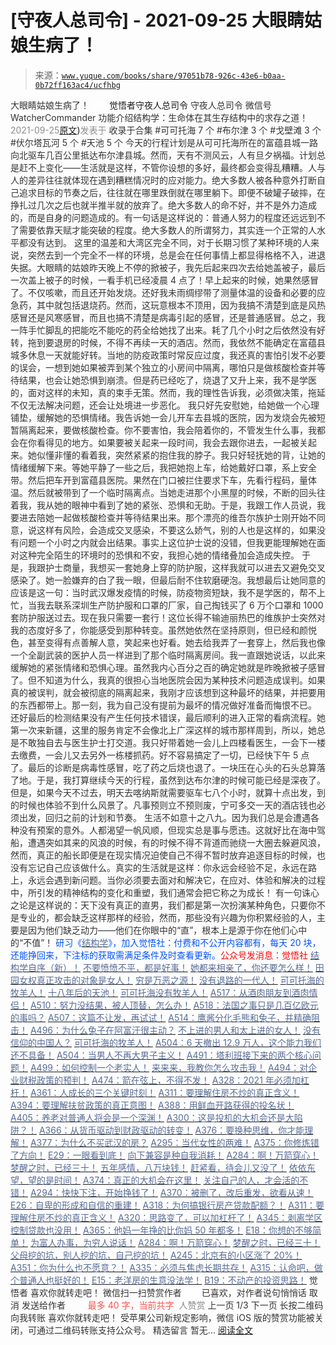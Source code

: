 # [守夜人总司令] - 2021-09-25 大眼睛姑娘生病了！

> 来源：[`www.yuque.com/books/share/97051b78-926c-43e6-b0aa-0b72ff163ac4/ucfhbg`](https://www.yuque.com/books/share/97051b78-926c-43e6-b0aa-0b72ff163ac4/ucfhbg)

<ne-p id="520f42f3293818f927861ebbd5b15da4_p_0" data-lake-id="520f42f3293818f927861ebbd5b15da4_p_0"><ne-text id="u8375f5f0" style="color: rgb(51, 51, 51);">大眼睛姑娘生病了！</ne-text></ne-p> <ne-p id="31f9392146d505ca0e790b45c76a3ea5" data-lake-id="31f9392146d505ca0e790b45c76a3ea5"><ne-text id="ud1f100ef" ne-fontsize="12" style="color: rgb(255, 255, 255);">原创</ne-text><ne-text id="u65a6aeb6" ne-fontsize="14">觉悟者</ne-text><ne-text id="u3d50bb7b" ne-fontsize="14">守夜人总司令</ne-text></ne-p> <ne-p id="f410fb81e1af9a2e376e489ac5a192a6" data-lake-id="f410fb81e1af9a2e376e489ac5a192a6"><ne-text id="uba84da5b" ne-fontsize="14" ne-bold="true" style="color: rgb(51, 51, 51);">守夜人总司令</ne-text></ne-p> <ne-p id="3581afd4ab6abddd634dfbac1b8fc2be" data-lake-id="3581afd4ab6abddd634dfbac1b8fc2be"><ne-text id="udb8626ea" ne-fontsize="14" style="color: rgb(51, 51, 51);">微信号</ne-text><ne-text id="u0703ecd6" ne-fontsize="14" style="color: rgb(51, 51, 51);">WatcherCommander</ne-text></ne-p> <ne-p id="227a7f90c081174729894c5b09a479e1" data-lake-id="227a7f90c081174729894c5b09a479e1"><ne-text id="u7a4beb56" ne-fontsize="14" style="color: rgb(51, 51, 51);">功能介绍</ne-text><ne-text id="u821fd15c" ne-fontsize="14" style="color: rgb(51, 51, 51);">结构学：生命体在其生存结构中的求存之道！</ne-text></ne-p> <ne-p id="30828c07dc0c3f432f6f98add3ef1ad6" data-lake-id="30828c07dc0c3f432f6f98add3ef1ad6"><ne-text id="u922346bb" style="color: rgb(140, 140, 140);">2021-09-25</ne-text>[<ne-text id="ua0e429e5" ne-fontsize="14">原文</ne-text>](https://mp.weixin.qq.com/s?__biz=MzAxNDk1NjI2Mw==&mid=2247487277&idx=1&sn=a93743faaef5fa3bc59ecc0b2e327fe4&chksm=9b8a2ca5acfda5b3c13c04b86c5038612d36a3bad248a16bbcdfbff94b25a35d3778b7e47163#rd))<ne-text id="u012bed69" ne-fontsize="14" style="color: rgb(140, 140, 140);">发表于</ne-text></ne-p> <ne-p id="f499a4ac5e0ff7a5a1f75c741370e5ba" data-lake-id="f499a4ac5e0ff7a5a1f75c741370e5ba"><ne-text id="u621d0280" style="color: rgb(51, 51, 51);">收录于合集</ne-text></ne-p> <ne-p id="30767b828f339f005b20d28cf8e3d632" data-lake-id="30767b828f339f005b20d28cf8e3d632"><ne-text id="u5f41a310" style="color: rgb(51, 51, 51);">#可可托海 7 个</ne-text></ne-p> <ne-p id="ce9afdaca3b6f9c685f5e0554c586537" data-lake-id="ce9afdaca3b6f9c685f5e0554c586537"><ne-text id="u49a41a8f" style="color: rgb(51, 51, 51);">#布尔津 3 个</ne-text></ne-p> <ne-p id="f002db0cbc26d425a6fe8853404f8a6e" data-lake-id="f002db0cbc26d425a6fe8853404f8a6e"><ne-text id="u9e2bfb24" style="color: rgb(51, 51, 51);">#戈壁滩 3 个</ne-text></ne-p> <ne-p id="122125e4c223cd831f115e66e1decae7" data-lake-id="122125e4c223cd831f115e66e1decae7"><ne-text id="u3bb9f9f8" style="color: rgb(51, 51, 51);">#伏尔塔瓦河 5 个</ne-text></ne-p> <ne-p id="46ea05baa8381a59a6d4d2559599e07b" data-lake-id="46ea05baa8381a59a6d4d2559599e07b"><ne-text id="udebee616" style="color: rgb(51, 51, 51);">#天池 5 个</ne-text></ne-p> <ne-p id="a49809968bcc580d9642f30497efda33" data-lake-id="a49809968bcc580d9642f30497efda33"><ne-text id="uf08cbd53" style="color: rgb(51, 51, 51);">今天的行程计划是从可可托海所在的富蕴县城一路向北驱车几百公里抵达布尔津县城。然而，天有不测风云，人有旦夕祸福。计划总是赶不上变化——生活就是这样，不管你设想的多好，最终都会变得乱糟糟。人与人的差异往往就体现在遇到糟糕情况时的应对能力。绝大多数人被各种意外打断自己追求目标的节奏之后，往往就在哪里跌倒就在哪里躺下。即便不破罐子破摔，在挣扎过几次之后也就半推半就的放弃了。绝大多数人的命不好，并不是外力造成的，而是自身的问题造成的。有一句话是这样说的：普通人努力的程度还远远到不了需要依靠天赋才能突破的程度。绝大多数人的所谓努力，其实连一个正常的人水平都没有达到。</ne-text></ne-p> <ne-p id="307cf219a26c503ae37e896c593aae89" data-lake-id="307cf219a26c503ae37e896c593aae89"><ne-text id="uba325bb2" style="color: rgb(51, 51, 51);">这里的温差和大湾区完全不同，对于长期习惯了某种环境的人来说，突然去到一个完全不一样的环境，总是会在任何事情上都显得格格不入，进退失据。大眼睛的姑娘昨天晚上不停的掀被子，我先后起来四次去给她盖被子，最后一次盖上被子的时候，一看手机已经凌晨 4 点了！早上起来的时候，她果然感冒了。不仅咳嗽，而且还开始发烧。还好我未雨绸缪带了测量体温的设备和必要的应急药，其中就包括退烧药。然而，这玩意根本不顶用，因为我搞不清楚到底是风热感冒还是风寒感冒，而且也搞不清楚是病毒引起的感冒，还是普通感冒。总之，我一阵手忙脚乱的把能吃不能吃的药全给她找了出来。耗了几个小时之后依然没有好转，拖到要退房的时候，不得不再续一天的酒店。然而，我依然不能确定在富蕴县城多休息一天就能好转。当地的防疫政策时常反应过度，我还真的害怕引发不必要的误会，一想到她如果被弄到某个独立的小房间中隔离，哪怕只是做核酸检查并等待结果，也会让她恐惧到崩溃。但是药已经吃了，烧退了又升上来，我不是学医的，面对这样的未知，真的束手无策。然而，我的理性告诉我，必须做决策，拖延不仅无法解决问题，还会让处境进一步恶化。</ne-text></ne-p> <ne-p id="036a499ab7bdb059e5ce1ce65610dd17" data-lake-id="036a499ab7bdb059e5ce1ce65610dd17"><ne-text id="u9f5f011b" style="color: rgb(51, 51, 51);">我只好先安慰她，给她做一个心理铺垫，缓解她的恐惧情绪。我告诉她一会儿开车去县城的医院，因为发烧会先被短暂隔离起来，要做核酸检查。你不要害怕，我会陪着你的，不管发生什么事，我都会在你看得见的地方。如果要被关起来一段时间，我会去跟你进去，一起被关起来。她似懂非懂的看着我，突然紧紧的抱住我的脖子。我只好轻抚她的背，让她的情绪缓解下来。等她平静了一些之后，我把她抱上车，给她戴好口罩，系上安全带。然后把车开到富蕴县医院。果然在门口被拦住要求下车，先看行程码，量体温。然后就被带到了一个临时隔离点。当她走进那个小黑屋的时候，不断的回头往着我，我从她的眼神中看到了她的紧张、恐惧和无助。于是，我跟工作人员说，我要进去陪她一起做核酸检查并等待结果出来。那个漂亮的维吾尔族护士刚开始不同意，说这样有风险，会造成交叉感染，不要这么娇气，别的人也是这样的，如果没有问题一个小时之内就会出结果。事实上这位护士说的没错，但我更能理解她在面对这种完全陌生的环境时的恐惧和不安，我担心她的情绪叠加会造成失控。</ne-text></ne-p> <ne-p id="8351563b9d50c4eab56c07d8bee3b4f4" data-lake-id="8351563b9d50c4eab56c07d8bee3b4f4"><ne-text id="u0e27bdb1" style="color: rgb(51, 51, 51);">于是，我跟护士商量，我想买一套她身上穿的防护服，这样我就可以进去又避免交叉感染了。她一脸嫌弃的白了我一眼，但最后耐不住软磨硬泡。我想最后让她同意的应该是这一句：当时武汉爆发疫情的时候，防疫物资短缺，我不是学医的，帮不上忙，当我去联系深圳生产防护服和口罩的厂家，自己掏钱买了 6 万个口罩和 1000 套防护服送过去。现在我只需要一套行！这位长得不输迪丽热巴的维族护士突然对我的态度好多了，你能感受到那种转变。虽然她依然在坚持原则，但已经和颜悦色，甚至变得有点善解人意，笑起来也好看。她去给我弄了一套穿上，然后我也像一个全副武装的医护人员一样进到了那个临时隔离房间。我一直跟她说话，以此来缓解她的紧张情绪和恐惧心理。虽然我内心百分之百的确定她就是昨晚掀被子感冒了。但不知道为什么，我真的很担心当地医院会因为某种技术问题造成误判。如果真的被误判，就会被彻底的隔离起来，我刚才应该想到这种最坏的结果，并把要用的东西都带上。那一刻，我为自己没有提前为最坏的情况做好准备而悔恨不已。</ne-text></ne-p> <ne-p id="cec6e31d40a50b620c81a9caabbdf802" data-lake-id="cec6e31d40a50b620c81a9caabbdf802"><ne-text id="uf318e082" style="color: rgb(51, 51, 51);">还好最后的检测结果没有产生任何技术错误，最后顺利的进入正常的看病流程。她第一次来新疆，这里的服务肯定不会像北上广深这样的城市那样周到，所以，她总是不敢独自去与医生护士打交道。我只好带着她一会儿上四楼看医生，一会下一楼去缴费，一会儿又去另外一栋楼抓药。好不容易搞定了一切，已经快下午 5 点了。最后的诊断是病毒性感冒，吃了药之后烧也退了。一块压在心头的石头总算落了地。于是，我打算继续今天的行程，虽然到达布尔津的时候可能已经是深夜了。但是，如果今天不过去，明天去喀纳斯就需要驱车七八个小时，就算十点出发，到的时候也体验不到什么风景了。凡事预则立不预则废，宁可多交一天的酒店钱也必须出发，回归之前的计划和节奏。</ne-text></ne-p> <ne-p id="9bcb24d3fbb9237a5f13c8561cad58cb" data-lake-id="9bcb24d3fbb9237a5f13c8561cad58cb"><ne-text id="u9c01cd71" style="color: rgb(51, 51, 51);">生活不如意十之八九。因为我们总是会遭遇各种没有预案的意外。人都渴望一帆风顺，但现实总是事与愿违。这就好比在海中驾船，遭遇突如其来的风浪的时候，有的时候不得不背道而驰绕一大圈去躲避风浪，然而，真正的船长即便是在现实情况迫使自己不得不暂时放弃追逐目标的时候，也没有忘记自己应该做什么。真实的生活就是这样：你永远会经验不足，永远在路上，永远会遇到新问题。当你必须要去面对和解决它，在应对、体验和解决的过程中，所引发的精神结构的变化和重塑，我们通常会把它称之为成长！</ne-text></ne-p> <ne-p id="d60cce81eb258e12255075e367293dea" data-lake-id="d60cce81eb258e12255075e367293dea"><ne-text id="u4c75f7b1" style="color: rgb(51, 51, 51);">有一句诛心之论是这样说的：天下没有真正的直男，我们都是第一次扮演某种角色，只要你不是专业的，都会缺乏这样那样的经验，然而，那些没有兴趣为你积累经验的人，主要是因为他们缺乏动力——他们在你眼中的“直”，根本上是源于你在他们心中的“不值”！</ne-text></ne-p> <ne-p id="17672f55dbb232a87b5ab839103956b3" data-lake-id="17672f55dbb232a87b5ab839103956b3"><ne-text id="u5442ace1" ne-bold="true" style="color: rgb(0, 82, 255);">研习《</ne-text>[<ne-text id="uf29f83c3" ne-bold="true" style="color: rgb(87, 107, 149);">结构学</ne-text>](https://mp.weixin.qq.com/mp/appmsgalbum?action=getalbum&album_id=1318317199878225920&__biz=MzAxNDk1NjI2Mw==#wechat_redirect)<ne-text id="u8755b687" ne-bold="true" style="color: rgb(0, 82, 255);">》，加入觉悟社：付费和不公开内容都有，每天 20 块，还能挣回来，下注标的获取需满足条件及时查看更新。</ne-text><ne-text id="u7841e177" ne-bold="true" style="color: rgb(255, 0, 0);">公众号发消息：觉悟社</ne-text></ne-p>  <ne-p id="4e3eded8afe62d486db9a398715d6f85" data-lake-id="4e3eded8afe62d486db9a398715d6f85"><ne-card data-card-name="image" data-card-type="inline" id="gsghf" data-event-boundary="card" style="color: rgb(51, 51, 51);"><ne-p id="efd1a435d0080374c49ad21de0119762" data-lake-id="efd1a435d0080374c49ad21de0119762">[<ne-text id="u3f548d40" ne-bold="true" style="color: rgb(87, 107, 149);">结构学自序（新）！</ne-text>](http://mp.weixin.qq.com/s?__biz=MzIzMDYwOTM0Mg==&mid=2247485283&idx=1&sn=aa2b8554b8e5040f8f959636feaa06a3&chksm=e8b19fb2dfc616a430aa381b8da0815311244e694a69809cd92d0602ac34cfe5f1f419b3745e&scene=21#wechat_redirect)</ne-p> <ne-p id="2662fda0886303b8fbc3be9849656c9a" data-lake-id="2662fda0886303b8fbc3be9849656c9a">[<ne-text id="u3131cde7" ne-bold="true" style="color: rgb(87, 107, 149);">不要愤愤不平，都是好事！</ne-text>](http://mp.weixin.qq.com/s?__biz=MzAxNDk1NjI2Mw==&mid=2247487130&idx=1&sn=b21138d85455f5692aaf039038c78342&chksm=9b8a2d12acfda404a2b67fe4d446ee0f2805ad64a8b8004902934600fd731191e140df6ac19a&scene=21#wechat_redirect)</ne-p> <ne-p id="c7f8503c795ac5649a57e5791feb67bc" data-lake-id="c7f8503c795ac5649a57e5791feb67bc">[<ne-text id="uf5e1ea2e" ne-bold="true" style="color: rgb(87, 107, 149);">她都来相亲了，你还要怎么样！</ne-text>](http://mp.weixin.qq.com/s?__biz=MzAxNDk1NjI2Mw==&mid=2247486952&idx=1&sn=698aec6916d2eca5e758c25c4c634346&chksm=9b8a2e60acfda776b80a4f2f0d5c2fe4921fc821cdf029fa9d2fdc52fd708fc5a0b980d5d3d0&scene=21#wechat_redirect)</ne-p> <ne-p id="9651babcc228ac52c6fdba8a742dd370" data-lake-id="9651babcc228ac52c6fdba8a742dd370">[<ne-text id="u9910524d" ne-bold="true" style="color: rgb(87, 107, 149);">田园女权真正攻击的对象是女人！</ne-text>](http://mp.weixin.qq.com/s?__biz=MzIzMDYwOTM0Mg==&mid=2247486412&idx=1&sn=5dd3e8b2a759838d739e6d61ebab2eab&chksm=e8b1931ddfc61a0bf6f81cd2a9a9232ea8ce86528a8eea66c6635180e8678b819ebb38b4cb86&scene=21#wechat_redirect)</ne-p> <ne-p id="563d76f96b752d8f9182643de93353a2" data-lake-id="563d76f96b752d8f9182643de93353a2">[<ne-text id="u12ee2e1d" style="color: rgb(87, 107, 149);">穷是万恶之源！</ne-text>](http://mp.weixin.qq.com/s?__biz=MzAxNDk1NjI2Mw==&mid=2247483823&idx=1&sn=e54ebe9891b302dc0bf1815c76ccf8b7&chksm=9b8a2227acfdab31a05e273addd9159d4b8263d58d3c58bf214841c8189157519719c3427306&scene=21#wechat_redirect)</ne-p> <ne-p id="4b4ea13ecd094db74c52be341bfde05c" data-lake-id="4b4ea13ecd094db74c52be341bfde05c">[<ne-text id="ud33b138e" style="color: rgb(87, 107, 149);">没有退路的一代人！</ne-text>](http://mp.weixin.qq.com/s?__biz=MzAxNDk1NjI2Mw==&mid=2247486533&idx=1&sn=a0d5cce0656aad467148e0642eb85a00&chksm=9b8a2fcdacfda6db79857186e953a089baf1fb678b2b071cf101c5a26e7fb9768474c94243ca&scene=21#wechat_redirect)</ne-p> <ne-p id="106072130de57053a887e7f6d980e934" data-lake-id="106072130de57053a887e7f6d980e934">[<ne-text id="uf03b7f89" style="color: rgb(87, 107, 149);">可可托海的牧羊人！</ne-text>](http://mp.weixin.qq.com/s?__biz=MzAxNDk1NjI2Mw==&mid=2247487232&idx=1&sn=b6960f8a48871772d4b404a83cb5c7e0&chksm=9b8a2c88acfda59efdc4f5818b75ef13f4b04754440e16d1670baef9041a20b80fdf8a817540&scene=21#wechat_redirect)</ne-p> <ne-p id="f90238730b0e522df9628e731302d531" data-lake-id="f90238730b0e522df9628e731302d531">[<ne-text id="u30536646" style="color: rgb(87, 107, 149);">十八年后的天池！</ne-text>](http://mp.weixin.qq.com/s?__biz=MzAxNDk1NjI2Mw==&mid=2247487257&idx=1&sn=27c585c94b09c0a57fcc8212468c8021&chksm=9b8a2c91acfda587d85c71de190b0168caed45a6296d84d71800adeaa01aa2d986e9247d03a4&scene=21#wechat_redirect)</ne-p> <ne-p id="f5610cb48709386479e95da9d3c4433a" data-lake-id="f5610cb48709386479e95da9d3c4433a">[<ne-text id="u5a4eb36b" style="color: rgb(87, 107, 149);">可可托海没有牧羊人！</ne-text>](http://mp.weixin.qq.com/s?__biz=MzAxNDk1NjI2Mw==&mid=2247487272&idx=1&sn=8f44fbf66bf8e0f27a9d1fdfeb82a146&chksm=9b8a2ca0acfda5b68763a03b7aa206e852180f5de8083d1909228b008fe8484bd5f2f38e3812&scene=21#wechat_redirect)</ne-p> <ne-p id="c1886818e8c80594a576761a13e1abb2" data-lake-id="c1886818e8c80594a576761a13e1abb2">[<ne-text id="ua220817c" style="color: rgb(87, 107, 149);">A517：从酒肉朋友到酒肉情侣！</ne-text>](http://mp.weixin.qq.com/s?__biz=MzAxNDk1NjI2Mw==&mid=2247487217&idx=1&sn=5defa9de19a22d6bea269defa65b4b91&chksm=9b8a2d79acfda46fa1fe57755d52f85dba61aa31fdeed8e400ef0f92459388da9ae86b7b6273&scene=21#wechat_redirect)</ne-p> <ne-p id="e3f7bdcc6ed346ed63c02323da5d0f2f" data-lake-id="e3f7bdcc6ed346ed63c02323da5d0f2f">[<ne-text id="ub21f3bc9" style="color: rgb(87, 107, 149);">A510：努力没结果，被人顶替，怎么办！</ne-text>](http://mp.weixin.qq.com/s?__biz=MzAxNDk1NjI2Mw==&mid=2247487202&idx=1&sn=c4c18c5c793a47e31cd7267152a78d1f&chksm=9b8a2d6aacfda47c47394eb5cbb97fc6233fb7258c0408026e518018a6af33da141b1b0a2bfa&scene=21#wechat_redirect)</ne-p> <ne-p id="0ceeb8433ab12e896d598f0a57a440f6" data-lake-id="0ceeb8433ab12e896d598f0a57a440f6">[<ne-text id="ua93c6bb3" ne-bold="true" style="color: rgb(87, 107, 149);">A518：法国之事只是几百亿欧元的事吗？</ne-text>](http://mp.weixin.qq.com/s?__biz=MzIzMDYwOTM0Mg==&mid=2247486440&idx=1&sn=5f04c2242b53a3f7d3deacdbfa4fab19&chksm=e8b19339dfc61a2fad7247d7e60502508f330e9721943077c715de77bd240be910edc9c1f724&scene=21#wechat_redirect)</ne-p> <ne-p id="ec636de3477f0c0a38c6f14b6a0288b9" data-lake-id="ec636de3477f0c0a38c6f14b6a0288b9">[<ne-text id="uf4689dc4" ne-bold="true" style="color: rgb(87, 107, 149);">A507：这篇不让发，再试试！</ne-text>](http://mp.weixin.qq.com/s?__biz=MzIzMDYwOTM0Mg==&mid=2247486381&idx=1&sn=ff54feb308d92ab0329957d3b1e6ffe0&chksm=e8b1937cdfc61a6a551fd5459a063cf08ee00693e3d52e5691d3df22e0bbc5b91618b9ead52e&scene=21#wechat_redirect)</ne-p> <ne-p id="2f7e1d640f2e8d215e729dddb527e77b" data-lake-id="2f7e1d640f2e8d215e729dddb527e77b">[<ne-text id="u36bca8c8" style="color: rgb(87, 107, 149);">A514：鹰酱分化毛熊和兔子，并精确阻击！</ne-text>](http://mp.weixin.qq.com/s?__biz=MzIzMDYwOTM0Mg==&mid=2247486421&idx=1&sn=c114599b4fd1016c7f539fca526fe91c&chksm=e8b19304dfc61a127301df6303aedbeace66275a179f7db025e56f2326917c273d443eab53e6&scene=21#wechat_redirect)</ne-p> <ne-p id="3fa12344dedb144a74e8de1d120576ad" data-lake-id="3fa12344dedb144a74e8de1d120576ad">[<ne-text id="u204b04b5" ne-bold="true" style="color: rgb(87, 107, 149);">A496：为什么兔子在阿富汗很主动？</ne-text>](http://mp.weixin.qq.com/s?__biz=MzIzMDYwOTM0Mg==&mid=2247486278&idx=1&sn=40d09857088bebd3c70bec1c7a500f06&chksm=e8b19397dfc61a810125242c8e395330f934390eb50bd54053ecd3f31ddc91de4e429c0f693a&scene=21#wechat_redirect)</ne-p> <ne-p id="94539c60fc922b1c7d31a95febd4fb46" data-lake-id="94539c60fc922b1c7d31a95febd4fb46">[<ne-text id="u7aa5acd7" style="color: rgb(87, 107, 149);">不上进的男人和太上进的女人！</ne-text>](http://mp.weixin.qq.com/s?__biz=MzIzMDYwOTM0Mg==&mid=2247486430&idx=1&sn=7f5bc0b0990883a4e2fb5b7206bec905&chksm=e8b1930fdfc61a190d76241bf61a10a6a911a18c1dd3e7636ad78e4373d683a94e91b7e7ce7d&scene=21#wechat_redirect)</ne-p> <ne-p id="bc9bb9d805066f311bea34c53a0b5bd5" data-lake-id="bc9bb9d805066f311bea34c53a0b5bd5">[<ne-text id="u38f83b44" ne-bold="true" style="color: rgb(87, 107, 149);">没有信仰的中国人？</ne-text>](http://mp.weixin.qq.com/s?__biz=MzIzMDYwOTM0Mg==&mid=2247486407&idx=1&sn=9a80a9025d4d375b279e55be877a62d8&chksm=e8b19316dfc61a00b5b914a5a63d952874bd62283d40c73574940eb7bfb73a25be2e8f2d82b3&scene=21#wechat_redirect)</ne-p> <ne-p id="2994ad4dfcb24fcf137fa9a368f5a0fe" data-lake-id="2994ad4dfcb24fcf137fa9a368f5a0fe">[<ne-text id="u47e60e45" style="color: rgb(87, 107, 149);">可可托海的牧羊人！</ne-text>](http://mp.weixin.qq.com/s?__biz=MzAxNDk1NjI2Mw==&mid=2247487232&idx=1&sn=b6960f8a48871772d4b404a83cb5c7e0&chksm=9b8a2c88acfda59efdc4f5818b75ef13f4b04754440e16d1670baef9041a20b80fdf8a817540&scene=21#wechat_redirect)</ne-p> <ne-p id="1df089a89d90c295a6a7f022d441721a" data-lake-id="1df089a89d90c295a6a7f022d441721a">[<ne-text id="ua479c37b" ne-bold="true" style="color: rgb(87, 107, 149);">A504：6 天撤出 12.9 万人，这个能力我们还不具备！</ne-text>](http://mp.weixin.qq.com/s?__biz=MzIzMDYwOTM0Mg==&mid=2247486364&idx=1&sn=c54714ffeaa4122f08d8ec0c2decb740&chksm=e8b1934ddfc61a5b943cbe55dfc7211561e7d78f163246c3dcfd08325b004bc6d9ee6efbaebf&scene=21#wechat_redirect)</ne-p> <ne-p id="6f582613693862d1e34d404ab303b270" data-lake-id="6f582613693862d1e34d404ab303b270">[<ne-text id="u688d8fe2" style="color: rgb(87, 107, 149);">A504：当男人不再大男子主义！</ne-text>](http://mp.weixin.qq.com/s?__biz=MzAxNDk1NjI2Mw==&mid=2247487148&idx=1&sn=5151b292f8f882fe9f87aabf52be08df&chksm=9b8a2d24acfda432b5803c25c0c83a4cbfc80a7c83ffd044b72bedc5e32d9670054d861705cf&scene=21#wechat_redirect)</ne-p> <ne-p id="0a6e41cd17cf1ec86f573f2836dfb1b4" data-lake-id="0a6e41cd17cf1ec86f573f2836dfb1b4">[<ne-text id="ua8a7dac9" style="color: rgb(87, 107, 149);">A491：塔利班接下来的两个核心问题！</ne-text>](http://mp.weixin.qq.com/s?__biz=MzIzMDYwOTM0Mg==&mid=2247486219&idx=1&sn=8f77517f0244ba31f7eb28e2676e17cd&chksm=e8b193dadfc61acc6d9e6029653aac696f132efc24d3b28f983ba8e4ada269ac887e6165d837&scene=21#wechat_redirect)</ne-p> <ne-p id="e5137e0b50b7f086bac8cf463c9d1b9b" data-lake-id="e5137e0b50b7f086bac8cf463c9d1b9b">[<ne-text id="u47faf40a" style="color: rgb(87, 107, 149);">A499：如何控制一个老实人！</ne-text>](http://mp.weixin.qq.com/s?__biz=MzIzMDYwOTM0Mg==&mid=2247486301&idx=1&sn=f4bfec024d8688c8555dd21b85deea31&chksm=e8b1938cdfc61a9a1e2d8a8fa37d495cf337bc34215939caced14a58dd32b46ad59646d0e928&scene=21#wechat_redirect)</ne-p> <ne-p id="0e12a75a827b7ad17ca65b2a4213e26a" data-lake-id="0e12a75a827b7ad17ca65b2a4213e26a">[<ne-text id="u928652e6" style="color: rgb(87, 107, 149);">来来来，我教你怎么攻击我！</ne-text>](http://mp.weixin.qq.com/s?__biz=MzIzMDYwOTM0Mg==&mid=2247486306&idx=1&sn=f48e33b5940f74a11011debfe3e5c8a2&chksm=e8b193b3dfc61aa53a82eeb81220ce252b0667925a9479e4d6a215e2b43244ba91c58e934264&scene=21#wechat_redirect)</ne-p> <ne-p id="7fe8eaf01841d3d92f417f60227f6040" data-lake-id="7fe8eaf01841d3d92f417f60227f6040">[<ne-text id="u89040ae3" ne-bold="true" style="color: rgb(87, 107, 149);">A494：对企业财税政策的预判！</ne-text>](http://mp.weixin.qq.com/s?__biz=MzIzMDYwOTM0Mg==&mid=2247486230&idx=1&sn=5fa67e9065c3feae6264765838772136&chksm=e8b193c7dfc61ad15311f10ab8265d667f31cc2e11e404476afbc0310d6ee71e5f1167faf78f&scene=21#wechat_redirect)</ne-p> <ne-p id="1805394183a1d956285feb8836cbf74b" data-lake-id="1805394183a1d956285feb8836cbf74b">[<ne-text id="u5be9c798" ne-bold="true" style="color: rgb(87, 107, 149);">A474：箭在弦上，不得不发！</ne-text>](http://mp.weixin.qq.com/s?__biz=MzIzMDYwOTM0Mg==&mid=2247486092&idx=1&sn=d93b0ab35ba2828a708658dbd2e5ad9b&chksm=e8b1925ddfc61b4b12bc1b6a7e7e25a2fe7ff149b1c4f64810b2a5eefa97b8dc1bd1899dcf00&scene=21#wechat_redirect)</ne-p> <ne-p id="cb0d2d257e4ba2d96d8df9e2620fed7a" data-lake-id="cb0d2d257e4ba2d96d8df9e2620fed7a">[<ne-text id="ue304d4ff" ne-bold="true" style="color: rgb(87, 107, 149);">A328：2021 年必须加杠杆！</ne-text>](http://mp.weixin.qq.com/s?__biz=MzIzMDYwOTM0Mg==&mid=2247485087&idx=1&sn=24d72f6a71bddb8954a03be5db246538&chksm=e8b19e4edfc617587a8ae645885a89ab8c3c6f67730a026d9c7c9a94ab3051ca480302147fc0&scene=21#wechat_redirect)</ne-p> <ne-p id="c5536c233dbd8aa2b5c3e3d75a3adb95" data-lake-id="c5536c233dbd8aa2b5c3e3d75a3adb95">[<ne-text id="uf6e317f1" ne-bold="true" style="color: rgb(87, 107, 149);">A361：人成长的三个关键时刻！</ne-text>](http://mp.weixin.qq.com/s?__biz=MzAxNDk1NjI2Mw==&mid=2247486472&idx=1&sn=8b46d73659ff81e3d7bd544e1718a94f&chksm=9b8a2f80acfda69601b059cb0180f8841eda098200c32c84ad6430bb8fbe33a9021fa7890344&scene=21#wechat_redirect)</ne-p> <ne-p id="01af93c17f435c6acb84124ae9bddbf3" data-lake-id="01af93c17f435c6acb84124ae9bddbf3">[<ne-text id="u71daa83a" ne-bold="true" style="color: rgb(87, 107, 149);">A311：要理解住房不炒的真正含义！</ne-text>](http://mp.weixin.qq.com/s?__biz=MzIzMDYwOTM0Mg==&mid=2247484959&idx=1&sn=090583ec50bfd9febec1de463c2672f6&chksm=e8b19ecedfc617d8629080f6745c8de013cfe875de26eef6767b2d5c10782650223ed15f807b&scene=21#wechat_redirect)</ne-p> <ne-p id="8f895f8d78586aa6026a61064ba05b87" data-lake-id="8f895f8d78586aa6026a61064ba05b87">[<ne-text id="ue27cf0c3" ne-bold="true" style="color: rgb(87, 107, 149);">A394：要理解扶贫政策的真正意图！</ne-text>](http://mp.weixin.qq.com/s?__biz=MzIzMDYwOTM0Mg==&mid=2247485502&idx=1&sn=fffb9911cefa626e6fbcb9c416c1eb98&chksm=e8b190efdfc619f9b0e42f3c3d5d79c17df1619bad2b1bddd6a482242b583ee46d8a79a245e6&scene=21#wechat_redirect)</ne-p> <ne-p id="212224c2c0e5f9316a94ebe8d8d54586" data-lake-id="212224c2c0e5f9316a94ebe8d8d54586">[<ne-text id="u7d989d88" style="color: rgb(87, 107, 149);">A388：用鲜血开路获得的投名状！</ne-text>](http://mp.weixin.qq.com/s?__biz=MzIzMDYwOTM0Mg==&mid=2247485591&idx=1&sn=a8443453e3caf1f201006eeec8e6e539&chksm=e8b19046dfc61950e63e29bb93049ce90b3228913e9ecee99a2f01b8fdda7cd8966a054241a9&scene=21#wechat_redirect)</ne-p> <ne-p id="ad62c48f45617622312a23bd53eb19be" data-lake-id="ad62c48f45617622312a23bd53eb19be">[<ne-text id="u12a580b4" style="color: rgb(87, 107, 149);">A405：养老对普通人将会是一个深渊！</ne-text>](http://mp.weixin.qq.com/s?__biz=MzIzMDYwOTM0Mg==&mid=2247485587&idx=1&sn=f00402b3fdc5062ee5c5382295ac4dcb&chksm=e8b19042dfc619546bf0a0905d2733d900b7594f1564f1fa7528399053b93dc53f4d14c009fb&scene=21#wechat_redirect)</ne-p> <ne-p id="40ad63df9b52a98e09bf04360ca40e72" data-lake-id="40ad63df9b52a98e09bf04360ca40e72">[<ne-text id="ufdb663ae" ne-bold="true" style="color: rgb(87, 107, 149);">A300：这是投机的大机会还是大陷阱？！</ne-text>](http://mp.weixin.qq.com/s?__biz=MzIzMDYwOTM0Mg==&mid=2247484882&idx=1&sn=b103029f41e3aede94e1a45d035cd9ac&chksm=e8b19d03dfc614153863f37ca3f9204b451e2c02ad5ca8680c120e2458e628e5329c76b2d42c&scene=21#wechat_redirect)</ne-p> <ne-p id="14676029f48d6a89b8ad6a8ec59ea41a" data-lake-id="14676029f48d6a89b8ad6a8ec59ea41a">[<ne-text id="u34629636" ne-bold="true" style="color: rgb(87, 107, 149);">A366：从货币驱动到财政驱动的转变！</ne-text>](http://mp.weixin.qq.com/s?__biz=MzIzMDYwOTM0Mg==&mid=2247485347&idx=1&sn=a916df57ddc7230366719fbecc6c1704&chksm=e8b19f72dfc61664fd99844bfe3ffffb5d6f088807c84d99f11ddbc7410b2eed67bc4c615d53&scene=21#wechat_redirect)</ne-p> <ne-p id="ec23744b0d1b8085258dbd36ecae7b33" data-lake-id="ec23744b0d1b8085258dbd36ecae7b33">[<ne-text id="u053d9b0e" style="color: rgb(87, 107, 149);">A376：要换种思维，你才能理解！</ne-text>](http://mp.weixin.qq.com/s?__biz=MzAxNDk1NjI2Mw==&mid=2247486529&idx=1&sn=3a50ada30a5ae0448d686c6a0c809919&chksm=9b8a2fc9acfda6df5e9243deb6e9df9a7cc0912eabd0a9c00322d42ed4c25c2daedc8de6b6ca&scene=21#wechat_redirect)</ne-p> <ne-p id="4e19a98038d83702e9120ad100a78338" data-lake-id="4e19a98038d83702e9120ad100a78338">[<ne-text id="u638094da" ne-bold="true" style="color: rgb(87, 107, 149);">A377：为什么不买武汉的房？</ne-text>](http://mp.weixin.qq.com/s?__biz=MzIzMDYwOTM0Mg==&mid=2247485413&idx=1&sn=1f3339540496eb9e5ea109d8530f29dc&chksm=e8b19f34dfc6162225a694c1c2443d73b51bf6ca8dc53d4c18a30e6e2191e250967e711db589&scene=21#wechat_redirect)</ne-p> <ne-p id="b21a4b6ad340e56da5155adb249300f3" data-lake-id="b21a4b6ad340e56da5155adb249300f3">[<ne-text id="udcc835e8" ne-bold="true" style="color: rgb(87, 107, 149);">A295：当代女性的两难！</ne-text>](http://mp.weixin.qq.com/s?__biz=MzIzMDYwOTM0Mg==&mid=2247484854&idx=1&sn=6851afe306f7b89d23728018ea32b7f2&chksm=e8b19d67dfc61471955b15021ac11c5fff9f1607977e9df1bd2bbfabc2deb3dea5c98e369c55&scene=21#wechat_redirect)</ne-p> <ne-p id="fa88c6691f1625054605d23e815009fe" data-lake-id="fa88c6691f1625054605d23e815009fe">[<ne-text id="uc37758b3" ne-bold="true" style="color: rgb(87, 107, 149);">A375：你修炼错了方向！</ne-text>](http://mp.weixin.qq.com/s?__biz=MzIzMDYwOTM0Mg==&mid=2247485407&idx=1&sn=9febe7868b7205ac865541d88423d9b9&chksm=e8b19f0edfc61618c7f22fb7bf48181c5f974463c5d3a8849b0f76b96eeac73b0dd074ea4737&scene=21#wechat_redirect)</ne-p> <ne-p id="b36b35c0ce18eb7db5c9e5e448a35b11" data-lake-id="b36b35c0ce18eb7db5c9e5e448a35b11">[<ne-text id="uc57f80b2" ne-bold="true" style="color: rgb(87, 107, 149);">E29：一眼看到底！</ne-text>](http://mp.weixin.qq.com/s?__biz=MzIzMDYwOTM0Mg==&mid=2247485301&idx=1&sn=dc6dd50c5d742ea51ce9e394de25351a&chksm=e8b19fa4dfc616b26734c3619c6fa664474fa478d2764c3370dde41d19f6035edc05f9f191e8&scene=21#wechat_redirect)</ne-p> <ne-p id="a21286646d3872415ec72b01703588d6" data-lake-id="a21286646d3872415ec72b01703588d6">[<ne-text id="ufa731bf7" style="color: rgb(87, 107, 149);">向下兼容是种自我消耗！</ne-text>](http://mp.weixin.qq.com/s?__biz=MzAxNDk1NjI2Mw==&mid=2247486535&idx=1&sn=e87304f3a33f1cd0425186362901eb04&chksm=9b8a2fcfacfda6d92af7f3b026ef129368c01361e40f2db3be32500a1e68fb99f1f35ec22a6b&scene=21#wechat_redirect)</ne-p> <ne-p id="71803881451db5547a3bfd40ebb2d325" data-lake-id="71803881451db5547a3bfd40ebb2d325">[<ne-text id="ude14d9e7" ne-bold="true" style="color: rgb(87, 107, 149);">A284：啊！万箭穿心！</ne-text>](http://mp.weixin.qq.com/s?__biz=MzAxNDk1NjI2Mw==&mid=2247486135&idx=1&sn=e950149b9b9147e9199cfc6093605950&chksm=9b8a293facfda029419b911d4b4fa91c73bbaf695b206df2cf15124d843f4bf4b80673baa394&scene=21#wechat_redirect)</ne-p> <ne-p id="22282be3f65d3d4357beb01566595968" data-lake-id="22282be3f65d3d4357beb01566595968">[<ne-text id="u9430ca30" ne-bold="true" style="color: rgb(87, 107, 149);">梦醒之时，已经三十！</ne-text>](http://mp.weixin.qq.com/s?__biz=MzIzMDYwOTM0Mg==&mid=2247484378&idx=1&sn=e3a058584a13d7a5267315113964280d&chksm=e8b19b0bdfc6121df4af4b77d2d826fd0f4132ccfdee48132ce8cf86eb1ba45b898be83d1dc7&scene=21#wechat_redirect)</ne-p> <ne-p id="9ac65daad2db8f9431968f307255be93" data-lake-id="9ac65daad2db8f9431968f307255be93">[<ne-text id="ue0bc6c44" style="color: rgb(87, 107, 149);">五年感情，八万块钱！</ne-text>](http://mp.weixin.qq.com/s?__biz=MzIzMDYwOTM0Mg==&mid=2247484317&idx=1&sn=b22f9fb2e3c084e427a5e3e9895be99a&chksm=e8b19b4cdfc6125adf3ea3b0d2b72a121f38e8ba26e43abc48edff900327ce3e7464b944cafb&scene=21#wechat_redirect)</ne-p> <ne-p id="2ae75605831cc6b009f8c404c315df05" data-lake-id="2ae75605831cc6b009f8c404c315df05">[<ne-text id="ud454802f" style="color: rgb(87, 107, 149);">赶紧看，待会儿又没了！</ne-text>](http://mp.weixin.qq.com/s?__biz=MzAxNDk1NjI2Mw==&mid=2247486485&idx=1&sn=59010caa3e68d45d1ae578d4ab76a4db&chksm=9b8a2f9dacfda68b06ee592a02eead0f174b54fa7501f4c0f4221f3c6fff0c625e90a7675460&scene=21#wechat_redirect)</ne-p> <ne-p id="4762a4eb178912f10852c516df24a3ee" data-lake-id="4762a4eb178912f10852c516df24a3ee">[<ne-text id="ucc0ec2fc" ne-bold="true" style="color: rgb(87, 107, 149);">依依东望，望的是时间！</ne-text>](http://mp.weixin.qq.com/s?__biz=MzIzMDYwOTM0Mg==&mid=2247483860&idx=1&sn=b5b01ae82ff764ce2806251e3f2a809f&chksm=e8b19905dfc61013607735eb7782299c9a4d7a39a8b15a7b46182ef20eda3ffe9f6ed6337e1f&scene=21#wechat_redirect)</ne-p> <ne-p id="497c6e995b5ce67f75c0e66a8e08659b" data-lake-id="497c6e995b5ce67f75c0e66a8e08659b">[<ne-text id="uf2942bfd" ne-bold="true" style="color: rgb(87, 107, 149);">A374：真正的大机会在这里！</ne-text>](http://mp.weixin.qq.com/s?__biz=MzIzMDYwOTM0Mg==&mid=2247485401&idx=1&sn=100967c02c0754759ec4ea0ef8706c29&chksm=e8b19f08dfc6161e92c7cc691f1a1fed9ff74c2b906529a8d42a7703a3c3a3c3a412903e12f7&scene=21#wechat_redirect)</ne-p> <ne-p id="ceffa6b0cadac1e6f37b4055b87d367a" data-lake-id="ceffa6b0cadac1e6f37b4055b87d367a">[<ne-text id="u92c0f70b" ne-bold="true" style="color: rgb(87, 107, 149);">关注自己的人，才会活的不错！</ne-text>](http://mp.weixin.qq.com/s?__biz=MzIzMDYwOTM0Mg==&mid=2247485305&idx=1&sn=c719ea57e5c3320c2e2629dd9a7b44e9&chksm=e8b19fa8dfc616be5fa3f8141ea0aa63d5e1335657ed97e62c1086c41eba29effe58e0c8e9dc&scene=21#wechat_redirect)</ne-p> <ne-p id="71ad609d64065d76fe03d2a234b9728e" data-lake-id="71ad609d64065d76fe03d2a234b9728e">[<ne-text id="ub2870c40" ne-bold="true" style="color: rgb(87, 107, 149);">A294：快快下注，开始挣钱了！</ne-text>](http://mp.weixin.qq.com/s?__biz=MzIzMDYwOTM0Mg==&mid=2247484849&idx=1&sn=5485cd1d6c511e883e25b0c7dd9e2e3e&chksm=e8b19d60dfc614764ffc8405dccf5b8120b31988f3c1cee74e384c06f0e39c3c81bef8263c3d&scene=21#wechat_redirect)</ne-p> <ne-p id="6bf7dc6ffe7589a8f2e4e6c012a4f44a" data-lake-id="6bf7dc6ffe7589a8f2e4e6c012a4f44a">[<ne-text id="uaee15d0f" ne-bold="true" style="color: rgb(87, 107, 149);">A370：被删了，改后重发，欲看从速！</ne-text>](http://mp.weixin.qq.com/s?__biz=MzIzMDYwOTM0Mg==&mid=2247485388&idx=1&sn=a456e8ffdc8a16bb30263818dc86c6a3&chksm=e8b19f1ddfc6160bfd0fea09b006477a095662aa74ac7036fca621b2ef49dc59f4ad4a407eeb&scene=21#wechat_redirect)</ne-p> <ne-p id="5c438d7c06fe9ae83296d1a828c2b5c6" data-lake-id="5c438d7c06fe9ae83296d1a828c2b5c6">[<ne-text id="uee860a8f" ne-bold="true" style="color: rgb(87, 107, 149);">E26：自卑的形成和自信的重建！</ne-text>](http://mp.weixin.qq.com/s?__biz=MzIzMDYwOTM0Mg==&mid=2247485311&idx=1&sn=28f827c212f9a1ac53e73986742ca5aa&chksm=e8b19faedfc616b8d527f328c2ad55dca966707c8813ceaa5b7c0daee3432edeec88744d842c&scene=21#wechat_redirect)</ne-p> <ne-p id="969824bc37a21347d3f0a06dea6a8d5d" data-lake-id="969824bc37a21347d3f0a06dea6a8d5d">[<ne-text id="u0d865fe5" ne-bold="true" style="color: rgb(87, 107, 149);">A318：为何搞银行房产贷款配额？！</ne-text>](http://mp.weixin.qq.com/s?__biz=MzIzMDYwOTM0Mg==&mid=2247485031&idx=1&sn=c4af23061445755fdb12f1196c108b1d&chksm=e8b19eb6dfc617a015821fd94ff2d8f51a2cb8fb456ddd907206b615bf3240c1597d3618609c&scene=21#wechat_redirect)</ne-p> <ne-p id="c1ef3515431f15b8dfa85f2a33f49bbc" data-lake-id="c1ef3515431f15b8dfa85f2a33f49bbc">[<ne-text id="u25e50fdc" ne-bold="true" style="color: rgb(87, 107, 149);">A311：要理解住房不炒的真正含义！</ne-text>](http://mp.weixin.qq.com/s?__biz=MzIzMDYwOTM0Mg==&mid=2247484959&idx=1&sn=090583ec50bfd9febec1de463c2672f6&chksm=e8b19ecedfc617d8629080f6745c8de013cfe875de26eef6767b2d5c10782650223ed15f807b&scene=21#wechat_redirect)</ne-p> <ne-p id="227e9cb08a9c39e74d40cd4d8438de4f" data-lake-id="227e9cb08a9c39e74d40cd4d8438de4f">[<ne-text id="u1b05c932" ne-fontsize="13" ne-bold="true" style="color: rgb(87, 107, 149);">A320：思路变了，可以加杠杆了！</ne-text>](http://mp.weixin.qq.com/s?__biz=MzIzMDYwOTM0Mg==&mid=2247485041&idx=1&sn=add2174fa42806f885a456a072ee4fee&chksm=e8b19ea0dfc617b6734e013f780112fdd88f28ad5312ce423fea1d75da4c3757660dab175208&scene=21#wechat_redirect)</ne-p> <ne-p id="40eea87a434a4b1c90c79b721f800527" data-lake-id="40eea87a434a4b1c90c79b721f800527">[<ne-text id="u49605e65" ne-bold="true" style="color: rgb(87, 107, 149);">A345：剥离学区控制贷款也没用！</ne-text>](http://mp.weixin.qq.com/s?__biz=MzIzMDYwOTM0Mg==&mid=2247485208&idx=1&sn=ac3653b56fc18a4a6a809139f935bc45&chksm=e8b19fc9dfc616dfa31b0baf15aa90d994ef8a1262e0fd515739c06698cd0673d1d46e6e4c4f&scene=21#wechat_redirect)</ne-p> <ne-p id="b095538ea0e95e325ba0ed22e304fa33" data-lake-id="b095538ea0e95e325ba0ed22e304fa33">[<ne-text id="u56eb01b7" ne-bold="true" style="color: rgb(87, 107, 149);">A365：他妈一年挣的比你妈 50 年都多！</ne-text>](http://mp.weixin.qq.com/s?__biz=MzIzMDYwOTM0Mg==&mid=2247485336&idx=1&sn=2fba7786d5102be1d639bfdd138185db&chksm=e8b19f49dfc6165f4a1e07062ca1414d977f1a6c15d797233e36f7dec3b27c28b0ed72667f5f&scene=21#wechat_redirect)</ne-p> <ne-p id="83f9f541e051900807e497e7e07d6056" data-lake-id="83f9f541e051900807e497e7e07d6056">[<ne-text id="uebe77664" ne-bold="true" style="color: rgb(87, 107, 149);">E18：你想的不够简单！</ne-text>](http://mp.weixin.qq.com/s?__biz=MzIzMDYwOTM0Mg==&mid=2247484775&idx=1&sn=2a8e810e281cd7fe5a4db49002b193d2&chksm=e8b19db6dfc614a0e3360f0d54949c40138c27b184c114a44feaa394bd4400073dbbedf6a049&scene=21#wechat_redirect)</ne-p> <ne-p id="61d311800f1b44d1b1ce4e9911ef3350" data-lake-id="61d311800f1b44d1b1ce4e9911ef3350">[<ne-text id="ufd26c46c" style="color: rgb(87, 107, 149);">为富人办事，为穷人说话！</ne-text>](http://mp.weixin.qq.com/s?__biz=MzIzMDYwOTM0Mg==&mid=2247484462&idx=1&sn=195ebab17907fba73c69ae7a11bc40ad&chksm=e8b19cffdfc615e9b2f88327d492813afa3656859f4d67a6d831ac1cf684a54b760a8b8edcd6&scene=21#wechat_redirect)</ne-p> <ne-p id="9f3c80359476a9a73dd5c28fff7aee1c" data-lake-id="9f3c80359476a9a73dd5c28fff7aee1c">[<ne-text id="ub6816667" ne-bold="true" style="color: rgb(87, 107, 149);">A284：啊！万箭穿心！</ne-text>](http://mp.weixin.qq.com/s?__biz=MzAxNDk1NjI2Mw==&mid=2247486135&idx=1&sn=e950149b9b9147e9199cfc6093605950&chksm=9b8a293facfda029419b911d4b4fa91c73bbaf695b206df2cf15124d843f4bf4b80673baa394&scene=21#wechat_redirect)</ne-p> <ne-p id="dbcb4f6e159aa0f3299e54a52fda6fe1" data-lake-id="dbcb4f6e159aa0f3299e54a52fda6fe1">[<ne-text id="u31283cc8" ne-bold="true" style="color: rgb(87, 107, 149);">梦醒之时，已经三十！</ne-text>](http://mp.weixin.qq.com/s?__biz=MzIzMDYwOTM0Mg==&mid=2247484378&idx=1&sn=e3a058584a13d7a5267315113964280d&chksm=e8b19b0bdfc6121df4af4b77d2d826fd0f4132ccfdee48132ce8cf86eb1ba45b898be83d1dc7&scene=21#wechat_redirect)</ne-p> <ne-p id="ba7c30e2339ab03542dd4b91e536e772" data-lake-id="ba7c30e2339ab03542dd4b91e536e772">[<ne-text id="u41decddb" ne-bold="true" style="color: rgb(87, 107, 149);">父母挖的坑，别人挖的坑，自己挖的坑！</ne-text>](http://mp.weixin.qq.com/s?__biz=MzAxNDk1NjI2Mw==&mid=2247486426&idx=1&sn=8707934ad2fe2f8017d6b7810fd61c17&chksm=9b8a2852acfda1441fded7bab2456dd2493073ad3e5d541e1080d1739879b86c25a3a61df79a&scene=21#wechat_redirect)</ne-p> <ne-p id="113c6014bf9b9bde6a6343e6143cd2db" data-lake-id="113c6014bf9b9bde6a6343e6143cd2db">[<ne-text id="udbe8623d" ne-bold="true" style="color: rgb(87, 107, 149);">A245：北京有的小区涨了 20%！</ne-text>](http://mp.weixin.qq.com/s?__biz=MzIzMDYwOTM0Mg==&mid=2247485265&idx=1&sn=f4bce6f07805cba2db3a1a806215e45c&chksm=e8b19f80dfc616966666979063f2c9fce9fe20308538607cf90eac74f0db85c9adf79299f4b8&scene=21#wechat_redirect)</ne-p> <ne-p id="051aa915f813abbe2d8791198e364025" data-lake-id="051aa915f813abbe2d8791198e364025">[<ne-text id="ud53ec48c" style="color: rgb(87, 107, 149);">A351：你为什么也不愿意？！</ne-text>](http://mp.weixin.qq.com/s?__biz=MzIzMDYwOTM0Mg==&mid=2247485242&idx=1&sn=f4a01a5936322120b0b158f225bc78de&chksm=e8b19febdfc616fd2eb1558a3b7c748ecc497a3af00aec5b5c5ca8042cc52eb7d0af7befa399&scene=21#wechat_redirect)</ne-p> <ne-p id="081db826a9654205c866e97254a4ac22" data-lake-id="081db826a9654205c866e97254a4ac22">[<ne-text id="ue82aae93" ne-bold="true" style="color: rgb(87, 107, 149);">A335：必须与焦虑长期共存！</ne-text>](http://mp.weixin.qq.com/s?__biz=MzIzMDYwOTM0Mg==&mid=2247485165&idx=1&sn=f3f0957c63fa549b288f00c8b117162e&chksm=e8b19e3cdfc6172a188000afd2b522144a04ba774169824cad2067d93b5365537ff0644f6b9f&scene=21#wechat_redirect)</ne-p> <ne-p id="a615116845bd16d8c44a8eda26d4abe7" data-lake-id="a615116845bd16d8c44a8eda26d4abe7">[<ne-text id="ud544170b" ne-bold="true" style="color: rgb(87, 107, 149);">A315：认命吧，做个普通人也挺好的！</ne-text>](http://mp.weixin.qq.com/s?__biz=MzIzMDYwOTM0Mg==&mid=2247485008&idx=1&sn=bcaf70c42d4676c8f69de9f9ead1e495&chksm=e8b19e81dfc617973ba40200519407186760e32843fc6f379020da6160b0ba89870dadcae5fa&scene=21#wechat_redirect)</ne-p> <ne-p id="02392568c4cb79df6f2ec562089decc3" data-lake-id="02392568c4cb79df6f2ec562089decc3">[<ne-text id="uc8b278b6" ne-bold="true" style="color: rgb(87, 107, 149);">E15：老洋房的生意没法学！</ne-text>](http://mp.weixin.qq.com/s?__biz=MzAxNDk1NjI2Mw==&mid=2247485113&idx=1&sn=4fc868bf65d5f2ca6eb4d9b776c004ec&chksm=9b8a2531acfdac27c57da12097dfe850ba55cdfd447e35c19df3819bdf4051694bc49f0a218d&scene=21#wechat_redirect)</ne-p> <ne-p id="4131b0c4204d4f947995a26eac939189" data-lake-id="4131b0c4204d4f947995a26eac939189">[<ne-text id="u87570ad5" ne-bold="true" style="color: rgb(87, 107, 149);">B19：不动产的投资思路！</ne-text>](http://mp.weixin.qq.com/s?__biz=MzAxNDk1NjI2Mw==&mid=2247484650&idx=1&sn=36687887ab7cd444fd324c3906b8d54a&chksm=9b8a2762acfdae74b83a146bdd8994b81cb9879b3de5caa870c13c6253ad22b2f5c42b0fe59a&scene=21#wechat_redirect)</ne-p> <ne-p id="9566c263a7b305cbe5bf89b670930735" data-lake-id="9566c263a7b305cbe5bf89b670930735"><ne-text id="u91e79789" style="color: rgb(51, 51, 51);">觉悟者</ne-text></ne-p> <ne-p id="114e76720b44cd93588e08996f75d9f4" data-lake-id="114e76720b44cd93588e08996f75d9f4"><ne-text id="uaec5b589" style="color: rgb(51, 51, 51);">喜欢你就转走吧！</ne-text></ne-p> <ne-p id="d739c8abd5e235233b50295edf11e0ea" data-lake-id="d739c8abd5e235233b50295edf11e0ea"><ne-text id="uab3b3fd1" ne-bold="true" style="color: rgb(51, 51, 51);">微信扫一扫赞赏作者</ne-text><ne-text id="uaa27ed67" ne-bold="true" style="color: rgb(255, 255, 255);">赞赏</ne-text></ne-p> <ne-p id="9cddfe8c077b17c247d1ec08ab549a85" data-lake-id="9cddfe8c077b17c247d1ec08ab549a85"><ne-text id="uaa697d2c" style="color: rgb(51, 51, 51);">已喜欢，</ne-text><ne-text id="ue7ecb1a7">对作者说句悄悄话</ne-text></ne-p> <ne-p id="ba379c8c609742e09ddb26ea4f9d020d" data-lake-id="ba379c8c609742e09ddb26ea4f9d020d"><ne-text id="u6d03b2d9" style="color: rgb(51, 51, 51);">取消</ne-text></ne-p> <ne-p id="7ff38ea22cefe575c67a0bcfee0eb8d8" data-lake-id="7ff38ea22cefe575c67a0bcfee0eb8d8"><ne-text id="ua12e54fa" ne-fontsize="14" ne-bold="true" style="color: rgb(51, 51, 51);">发送给作者</ne-text></ne-p> <ne-p id="5d9724f1a56f33c78b3dab5b674ef72d" data-lake-id="5d9724f1a56f33c78b3dab5b674ef72d"><ne-text id="uf8794930" ne-bold="true" style="color: rgb(255, 255, 255);">发送</ne-text></ne-p> <ne-p id="66f2ac7d0ea081e3b750e7901251cec6" data-lake-id="66f2ac7d0ea081e3b750e7901251cec6"><ne-text id="ud98a842a" ne-fontsize="13" style="color: rgb(250, 81, 81);">最多 40 字，当前共字</ne-text></ne-p> <ne-p id="76b0f6a2a29d2b63644f77fea9442810" data-lake-id="76b0f6a2a29d2b63644f77fea9442810"><ne-text id="uc5479906" style="color: rgb(136, 136, 136);"> 人赞赏</ne-text></ne-p> <ne-p id="c2e6f97deef44fa81e1346162412a7e4" data-lake-id="c2e6f97deef44fa81e1346162412a7e4"><ne-text id="ubfc44e06" style="color: rgb(51, 51, 51);">上一页</ne-text> <ne-text id="u0c6e729f">1</ne-text><ne-text id="u0b786f39" style="color: rgb(51, 51, 51);">/3 下一页</ne-text></ne-p> <ne-p id="62f424e97a13034e806b2be6a0df4fe4" data-lake-id="62f424e97a13034e806b2be6a0df4fe4"><ne-text id="u40b6d21b" style="color: rgb(51, 51, 51);">长按二维码向我转账</ne-text></ne-p> <ne-p id="874cfb3660ce673f038585ac73715c21" data-lake-id="874cfb3660ce673f038585ac73715c21"><ne-text id="uf511f33d" style="color: rgb(51, 51, 51);">喜欢你就转走吧！</ne-text></ne-p> <ne-p id="04de1b5a0f0d25dfda2a969a62720818" data-lake-id="04de1b5a0f0d25dfda2a969a62720818"><ne-text id="u4fdd0fa0" style="color: rgb(51, 51, 51);">受苹果公司新规定影响，微信 iOS 版的赞赏功能被关闭，可通过二维码转账支持公众号。</ne-text></ne-p> <ne-h3 id="7bb2A" data-lake-id="7bb2A"><ne-heading-ext><ne-heading-anchor></ne-heading-anchor><ne-heading-fold></ne-heading-fold></ne-heading-ext><ne-heading-content><ne-text id="ue7b5319b" ne-fontsize="16" style="color: rgb(51, 51, 51);">精选留言</ne-text></ne-heading-content></ne-h3> <ne-p id="692e6534854672666290253794f5bd73" data-lake-id="692e6534854672666290253794f5bd73"><ne-text id="uaa5c8504" style="color: rgb(51, 51, 51);">暂无...</ne-text></ne-p> <ne-p id="4b0ae6cba22e477b46583d7c197d77ea" data-lake-id="4b0ae6cba22e477b46583d7c197d77ea">[<ne-text id="u77a98e48">阅读全文</ne-text>](https://mp.weixin.qq.com/s/nIdk03JhgbTU-TDXQQQ39A#rd)</ne-p></ne-card></ne-p>